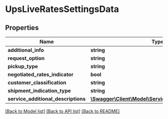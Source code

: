 # UpsLiveRatesSettingsData

## Properties
Name | Type | Description | Notes
------------ | ------------- | ------------- | -------------
**additional_info** | **string** |  | [optional] 
**request_option** | **string** |  | [optional] 
**pickup_type** | **string** |  | [optional] 
**negotiated_rates_indicator** | **bool** |  | [optional] 
**customer_classification** | **string** |  | [optional] 
**shipment_indication_type** | **string** |  | [optional] 
**service_additional_descriptions** | [**\Swagger\Client\Model\ServiceAdditionalDescription[]**](ServiceAdditionalDescription.md) |  | [optional] 

[[Back to Model list]](../../README.md#documentation-for-models) [[Back to API list]](../../README.md#documentation-for-api-endpoints) [[Back to README]](../../README.md)

